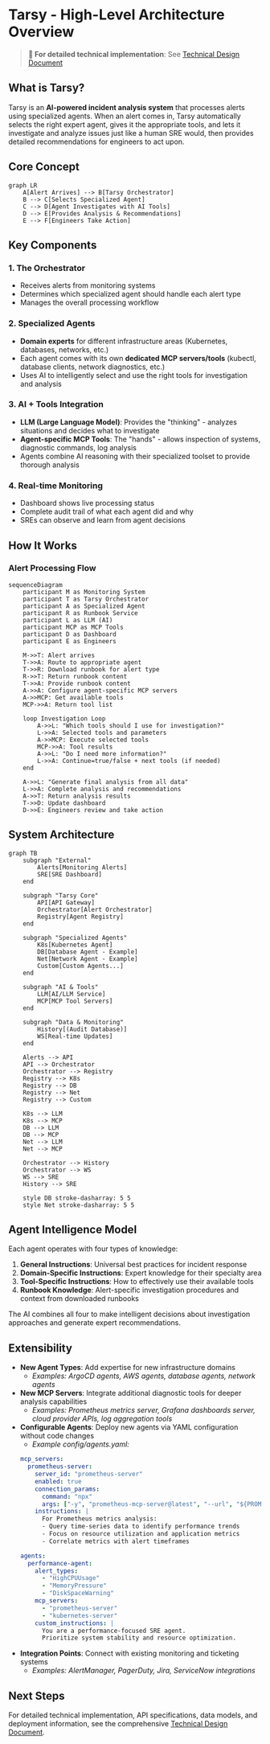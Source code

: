 # Tarsy - High-Level Architecture Overview

> **📖 For detailed technical implementation**: See [Technical Design Document](design.md)

## What is Tarsy?

Tarsy is an **AI-powered incident analysis system** that processes alerts using specialized agents. When an alert comes in, Tarsy automatically selects the right expert agent, gives it the appropriate tools, and lets it investigate and analyze issues just like a human SRE would, then provides detailed recommendations for engineers to act upon.

## Core Concept

```mermaid
graph LR
    A[Alert Arrives] --> B[Tarsy Orchestrator]
    B --> C[Selects Specialized Agent]
    C --> D[Agent Investigates with AI Tools]
    D --> E[Provides Analysis & Recommendations]
    E --> F[Engineers Take Action]
```

## Key Components

### 1. The Orchestrator
- Receives alerts from monitoring systems
- Determines which specialized agent should handle each alert type
- Manages the overall processing workflow

### 2. Specialized Agents
- **Domain experts** for different infrastructure areas (Kubernetes, databases, networks, etc.)
- Each agent comes with its own **dedicated MCP servers/tools** (kubectl, database clients, network diagnostics, etc.)
- Uses AI to intelligently select and use the right tools for investigation and analysis

### 3. AI + Tools Integration
- **LLM (Large Language Model)**: Provides the "thinking" - analyzes situations and decides what to investigate
- **Agent-specific MCP Tools**: The "hands" - allows inspection of systems, diagnostic commands, log analysis
- Agents combine AI reasoning with their specialized toolset to provide thorough analysis

### 4. Real-time Monitoring
- Dashboard shows live processing status
- Complete audit trail of what each agent did and why
- SREs can observe and learn from agent decisions

## How It Works

### Alert Processing Flow

```mermaid
sequenceDiagram
    participant M as Monitoring System
    participant T as Tarsy Orchestrator  
    participant A as Specialized Agent
    participant R as Runbook Service
    participant L as LLM (AI)
    participant MCP as MCP Tools
    participant D as Dashboard
    participant E as Engineers

    M->>T: Alert arrives
    T->>A: Route to appropriate agent
    T->>R: Download runbook for alert type
    R->>T: Return runbook content
    T->>A: Provide runbook content
    A->>A: Configure agent-specific MCP servers
    A->>MCP: Get available tools
    MCP->>A: Return tool list
    
    loop Investigation Loop
        A->>L: "Which tools should I use for investigation?"
        L->>A: Selected tools and parameters
        A->>MCP: Execute selected tools
        MCP->>A: Tool results
        A->>L: "Do I need more information?"
        L->>A: Continue=true/false + next tools (if needed)
    end
    
    A->>L: "Generate final analysis from all data"
    L->>A: Complete analysis and recommendations
    A->>T: Return analysis results
    T->>D: Update dashboard
    D->>E: Engineers review and take action
```

## System Architecture

```mermaid
graph TB
    subgraph "External"
        Alerts[Monitoring Alerts]
        SRE[SRE Dashboard]
    end
    
    subgraph "Tarsy Core"
        API[API Gateway]
        Orchestrator[Alert Orchestrator]
        Registry[Agent Registry]
    end
    
    subgraph "Specialized Agents"
        K8s[Kubernetes Agent]
        DB[Database Agent - Example]
        Net[Network Agent - Example]
        Custom[Custom Agents...]
    end
    
    subgraph "AI & Tools"
        LLM[AI/LLM Service]
        MCP[MCP Tool Servers]
    end
    
    subgraph "Data & Monitoring"
        History[(Audit Database)]
        WS[Real-time Updates]
    end
    
    Alerts --> API
    API --> Orchestrator
    Orchestrator --> Registry
    Registry --> K8s
    Registry --> DB
    Registry --> Net
    Registry --> Custom
    
    K8s --> LLM
    K8s --> MCP
    DB --> LLM
    DB --> MCP
    Net --> LLM
    Net --> MCP
    
    Orchestrator --> History
    Orchestrator --> WS
    WS --> SRE
    History --> SRE
    
    style DB stroke-dasharray: 5 5
    style Net stroke-dasharray: 5 5
```

## Agent Intelligence Model

Each agent operates with four types of knowledge:

1. **General Instructions**: Universal best practices for incident response
2. **Domain-Specific Instructions**: Expert knowledge for their specialty area  
3. **Tool-Specific Instructions**: How to effectively use their available tools
4. **Runbook Knowledge**: Alert-specific investigation procedures and context from downloaded runbooks

The AI combines all four to make intelligent decisions about investigation approaches and generate expert recommendations.

## Extensibility

- **New Agent Types**: Add expertise for new infrastructure domains
  - *Examples: ArgoCD agents, AWS agents, database agents, network agents*
- **New MCP Servers**: Integrate additional diagnostic tools for deeper analysis capabilities
  - *Examples: Prometheus metrics server, Grafana dashboards server, cloud provider APIs, log aggregation tools*
- **Configurable Agents**: Deploy new agents via YAML configuration without code changes
  - *Example config/agents.yaml:*
  ```yaml
  mcp_servers:
    prometheus-server:
      server_id: "prometheus-server"
      enabled: true
      connection_params:
        command: "npx"
        args: ["-y", "prometheus-mcp-server@latest", "--url", "${PROMETHEUS_URL}"]
      instructions: |
        For Prometheus metrics analysis:
        - Query time-series data to identify performance trends
        - Focus on resource utilization and application metrics
        - Correlate metrics with alert timeframes

  agents:
    performance-agent:
      alert_types:
        - "HighCPUUsage"
        - "MemoryPressure" 
        - "DiskSpaceWarning"
      mcp_servers:
        - "prometheus-server"
        - "kubernetes-server"
      custom_instructions: |
        You are a performance-focused SRE agent.
        Prioritize system stability and resource optimization.
  ```
- **Integration Points**: Connect with existing monitoring and ticketing systems
  - *Examples: AlertManager, PagerDuty, Jira, ServiceNow integrations*

## Next Steps

For detailed technical implementation, API specifications, data models, and deployment information, see the comprehensive [Technical Design Document](design.md).


